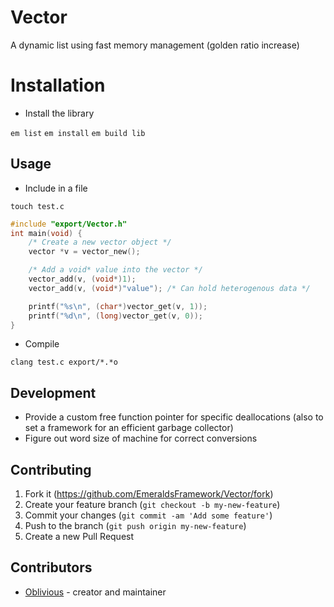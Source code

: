 # Vector

A dynamic list using fast memory management (golden ratio increase)

# Installation

* Install the library

`em list`
`em install`
`em build lib`

## Usage

* Include in a file

`touch test.c`
```c
#include "export/Vector.h"
int main(void) {
    /* Create a new vector object */
    vector *v = vector_new();

    /* Add a void* value into the vector */
    vector_add(v, (void*)1);
    vector_add(v, (void*)"value"); /* Can hold heterogenous data */

    printf("%s\n", (char*)vector_get(v, 1));
    printf("%d\n", (long)vector_get(v, 0));
}
```

* Compile

`clang test.c export/*.*o`

## Development

* Provide a custom free function pointer for specific deallocations
    (also to set a framework for an efficient garbage collector)
* Figure out word size of machine for correct conversions

## Contributing

1. Fork it (<https://github.com/EmeraldsFramework/Vector/fork>)
2. Create your feature branch (`git checkout -b my-new-feature`)
3. Commit your changes (`git commit -am 'Add some feature'`)
4. Push to the branch (`git push origin my-new-feature`)
5. Create a new Pull Request

## Contributors

- [Oblivious](https://github.com/Oblivious-Oblivious) - creator and maintainer
